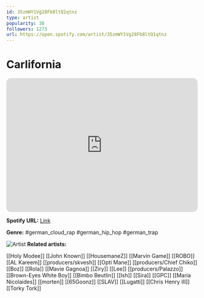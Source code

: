 ```yaml
---
id: 35zmWY1Vg28Fb8ltQ1qtnz
type: artist
popularity: 38
followers: 1273
url: https://open.spotify.com/artist/35zmWY1Vg28Fb8ltQ1qtnz
---
```

# Carlifornia

<iframe style="border-radius:12px" src="https://open.spotify.com/embed/artist/35zmWY1Vg28Fb8ltQ1qtnz" width="100%" height="352" frameBorder="0" allowfullscreen="" allow="autoplay; clipboard-write; encrypted-media; fullscreen; picture-in-picture" loading="lazy"></iframe>

**Spotify URL:** [Link](https://open.spotify.com/artist/35zmWY1Vg28Fb8ltQ1qtnz)

**Genre:**  #german_cloud_rap #german_hip_hop #german_trap

![Artist](https://i.scdn.co/image/ab6761610000e5eb50195e1d0e206bbc64c9e94f)
**Related artists:**

[[Holy Modee]]
[[John Known]]
[[HousemaneZ]]
[[Marvin Game]]
[[ROBO]]
[[AL Kareem]]
[[producers/skvesh]]
[[Opti Mane]]
[[producers/Chief Chiko]]
[[Boz]]
[[Rola]]
[[Mavie Gagnoa]]
[[Ziry]]
[[Lee]]
[[producers/Palazzo]]
[[Brown-Eyes White Boy]]
[[Bimbo Beutlin]]
[[Ish]]
[[Sira]]
[[GPC]]
[[Maria Nicolaides]]
[[morten]]
[[65Goonz]]
[[SLAV]]
[[Lugatti]]
[[Chris Henry III]]
[[Torky Tork]]
